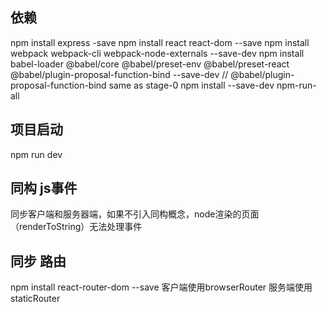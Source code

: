 ## 依赖
npm install express -save
npm install react react-dom --save
npm install webpack webpack-cli webpack-node-externals --save-dev
npm install babel-loader @babel/core @babel/preset-env @babel/preset-react @babel/plugin-proposal-function-bind --save-dev
// @babel/plugin-proposal-function-bind same as stage-0
npm install --save-dev npm-run-all

## 项目启动
npm run dev

## 同构 js事件
同步客户端和服务器端，如果不引入同构概念，node渲染的页面（renderToString）无法处理事件

## 同步 路由
npm install react-router-dom --save
客户端使用browserRouter
服务端使用staticRouter